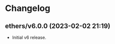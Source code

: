 Changelog
=========

ethers/v6.0.0 (2023-02-02 21:19)
--------------------------------

- Initial v6 release.

